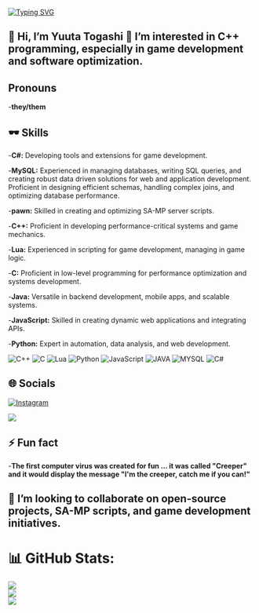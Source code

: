 [![Typing SVG](https://readme-typing-svg.demolab.com?font=playfair+display&size=30&pause=1000&color=F70000&background=FFFFFF00&width=435&lines=Heyyy!+What%E2%80%99s+up%3F...;I%E2%80%99m+Yuuta+Togashi%E2%80%A6+XD;IM+VOMITING+RN+XD)](https://git.io/typing-svg)

## 👋 Hi, I’m Yuuta Togashi 👀 I’m interested in C++ programming, especially in game development and software optimization.

## Pronouns
-**they/them**

##  🕶️ Skills

-**C#:** Developing tools and extensions for game development.

-**MySQL:** Experienced in managing databases, writing SQL queries, and creating robust data driven solutions for web and application development. Proficient in designing efficient schemas, handling complex joins, and optimizing database performance.

-**pawn:** Skilled in creating and optimizing SA-MP server scripts.

-**C++:** Proficient in developing performance-critical systems and game mechanics.

-**Lua:** Experienced in scripting for game development, managing in game logic.

-**C:** Proficient in low-level programming for performance optimization and systems development.

-**Java:** Versatile in backend development, mobile apps, and scalable systems.

-**JavaScript:** Skilled in creating dynamic web applications and integrating APIs.

-**Python:** Expert in automation, data analysis, and web development.



![C++](https://img.shields.io/badge/c++-%2300599C.svg?style=for-the-badge&logo=c%2B%2B&logoColor=white) ![C](https://img.shields.io/badge/c-%2300599C.svg?style=for-the-badge&logo=c&logoColor=white) ![Lua](https://img.shields.io/badge/lua-%232C2D72.svg?style=for-the-badge&logo=lua&logoColor=white) ![Python](https://img.shields.io/badge/python-3670A0?style=for-the-badge&logo=python&logoColor=ffdd54) ![JavaScript](https://img.shields.io/badge/javascript-%23323330.svg?style=for-the-badge&logo=javascript&logoColor=%23F7DF1E) 
![JAVA](https://img.shields.io/badge/Java-ED8B00?style=for-the-badge&logo=openjdk&logoColor=white)  ![MYSQL](https://img.shields.io/badge/MySQL-005C84?style=for-the-badge&logo=mysql&logoColor=white)   ![C#](https://img.shields.io/badge/C%23-239120?style=for-the-badge&logo=c-sharp&logoColor=white)   

## 🌐 Socials
[![Instagram](https://img.shields.io/badge/Instagram-%23E4405F.svg?logo=Instagram&logoColor=white)](https://www.instagram.com/toga_shiiii)

[![](https://img.shields.io/badge/Discord-7289DA?style=for-the-badge&logo=discord&logoColor=white)](https://www.discordapp.com/users/891329816001916998)

## ⚡ Fun fact
 -**The first computer virus was created for fun ... it was called "Creeper" and it would display the message "I'm the creeper, catch me if you can!"**
 
 ## 💞️ I’m looking to collaborate on open-source projects, SA-MP scripts, and game development initiatives.
 
 # 📊 GitHub Stats:
![](https://github-readme-stats.vercel.app/api?username=togashi666&theme=dark&hide_border=false&include_all_commits=false&count_private=false)<br/>
![](https://github-readme-streak-stats.herokuapp.com/?user=togashi666&theme=dark&hide_border=false)<br/>
![](https://github-readme-stats.vercel.app/api/top-langs/?username=togashi666&theme=dark&hide_border=false&include_all_commits=false&count_private=false&layout=compact)
<!---
TOGASHI666/TOGASHI666 is a ✨ special ✨ repository because its `README.md` (this file) appears on your GitHub profile.
You can click the Preview link to take a look at your changes.
--->
